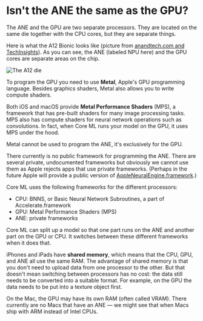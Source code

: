 # Isn't the ANE the same as the GPU?

The ANE and the GPU are two separate processors. They are located on the same die together with the CPU cores, but they are separate things.

Here is what the A12 Bionic looks like (picture from [anandtech.com and TechInsights](https://www.anandtech.com/show/13393/techinsights-publishes-apple-a12-die-shot-our-take)). As you can see, the ANE (labeled NPU here) and the GPU cores are separate areas on the chip.

![The A12 die](https://images.anandtech.com/doci/13393/A12.jpg)

To program the GPU you need to use **Metal**, Apple's GPU programming language. Besides graphics shaders, Metal also allows you to write compute shaders. 

Both iOS and macOS provide **Metal Performance Shaders** (MPS), a framework that has pre-built shaders for many image processing tasks. MPS also has compute shaders for neural network operations such as convolutions. In fact, when Core ML runs your model on the GPU, it uses MPS under the hood. 

Metal cannot be used to program the ANE, it's exclusively for the GPU.

There currently is no public framework for programming the ANE. There are several private, undocumented frameworks but obviously we cannot use them as Apple rejects apps that use private frameworks. (Perhaps in the future Apple will provide a public version of [AppleNeuralEngine.framework](https://github.com/nst/iOS-Runtime-Headers/tree/master/PrivateFrameworks/AppleNeuralEngine.framework).)

Core ML uses the following frameworks for the different processors:

- CPU: BNNS, or Basic Neural Network Subroutines, a part of Accelerate.framework
- GPU: Metal Performance Shaders (MPS)
- ANE: private frameworks

Core ML can split up a model so that one part runs on the ANE and another part on the GPU or CPU. It switches between these different frameworks when it does that.

iPhones and iPads have **shared memory**, which means that the CPU, GPU, and ANE all use the same RAM. The advantage of shared memory is that you don't need to upload data from one processor to the other. But that doesn't mean switching between processors has no cost: the data still needs to be converted into a suitable format. For example, on the GPU the data needs to be put into a texture object first.

On the Mac, the GPU may have its own RAM (often called VRAM). There currently are no Macs that have an ANE — we might see that when Macs ship with ARM instead of Intel CPUs.
